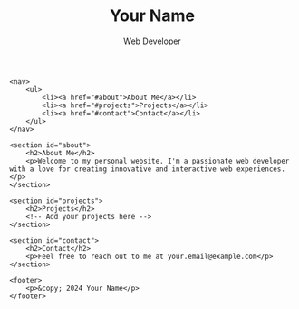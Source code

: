 <!DOCTYPE html>
<html lang="en">

<head>
    <meta charset="UTF-8">
    <meta name="viewport" content="width=device-width, initial-scale=1.0">
    <title>Your Name - Personal Website</title>
    <link rel="stylesheet" href="styles.css">
</head>

<body>
    <header>
        <h1>Your Name</h1>
        <p>Web Developer</p>
    </header>

    <nav>
        <ul>
            <li><a href="#about">About Me</a></li>
            <li><a href="#projects">Projects</a></li>
            <li><a href="#contact">Contact</a></li>
        </ul>
    </nav>

    <section id="about">
        <h2>About Me</h2>
        <p>Welcome to my personal website. I'm a passionate web developer with a love for creating innovative and interactive web experiences.</p>
    </section>

    <section id="projects">
        <h2>Projects</h2>
        <!-- Add your projects here -->
    </section>

    <section id="contact">
        <h2>Contact</h2>
        <p>Feel free to reach out to me at your.email@example.com</p>
    </section>

    <footer>
        <p>&copy; 2024 Your Name</p>
    </footer>
</body>

</html>
